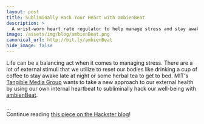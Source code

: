 ```yaml
---
layout: post
title: Subliminally Hack Your Heart with ambienBeat
description: >
  A wrist-worn heart rate regulator to help manage stress and stay awake.
image: /assets/img/blog/ambienBeat.png
canonical_url: http://bit.ly/ambienBeat
hide_image: false
---
```


Life can be a balancing act when it comes to managing stress. There are a lot of external stimuli that we utilize to reset our bodies like drinking a cup of coffee to stay awake late at night or some herbal tea to get to bed. MIT's [Tangible Media Group](http://tangible.media.mit.edu/) wants to take a new approach to our external health by using our own internal heartbeat to subliminally hack our well-being with [ambienBeat](http://tangible.media.mit.edu/project/ambienbeat/). <br>
<br>
...<br>
Continue reading [this piece on the Hackster blog](http://bit.ly/ambienBeat)!
<br>
